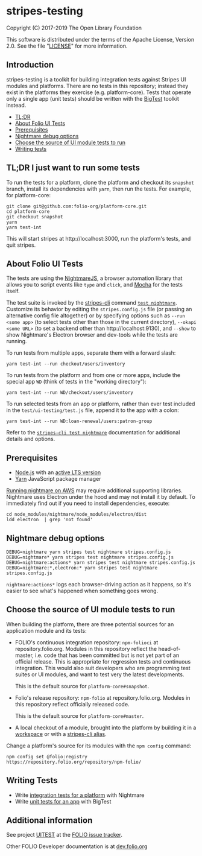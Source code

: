 # stripes-testing

Copyright (C) 2017-2019 The Open Library Foundation

This software is distributed under the terms of the Apache License,
Version 2.0. See the file "[LICENSE](LICENSE)" for more information.

## Introduction

stripes-testing is a toolkit for building integration tests against Stripes
UI modules and platforms. There are no tests in this repository;
instead they exist in the platforms they exercise (e.g. platform-core).
Tests that operate only a single app (unit tests) should be written with
the [BigTest](https://github.com/folio-org/stripes/blob/master/doc/bigtest.md)
toolkit instead.

* [TL;DR](#tldr-i-just-want-to-run-some-tests)
* [About Folio UI Tests](#about-folio-ui-tests)
* [Prerequisites](#prerequisites)
* [Nightmare debug options](#nightmare-debug-options)
* [Choose the source of UI module tests to run](#choose-the-source-of-ui-module-tests-to-run)
* [Writing tests](#writing-tests)

## TL;DR I just want to run some tests

To run the tests for a platform, clone the platform and checkout its `snapshot`
branch, install its dependencies with `yarn`, then run the tests. For example,
for platform-core:
```
git clone git@github.com:folio-org/platform-core.git
cd platform-core
git checkout snapshot
yarn
yarn test-int
```
This will start stripes at http://localhost:3000, run the platform's tests, and
quit stripes.


## About Folio UI Tests

The tests are using the [NightmareJS](http://www.nightmarejs.org), a browser
automation library that allows you to script events like `type` and `click`,
and [Mocha](https://mochajs.org) for the tests itself.

The test suite is invoked by the [stripes-cli](https://github.com/folio-org/stripes-cli/)
command [`test nightmare`](https://github.com/folio-org/stripes-cli/blob/master/doc/commands.md#test-nightmare-command).
Customize its behavior by editing the `stripes.config.js` file (or passing an
alternative config file altogether) or by specifying options such as `--run
<some app>` (to select tests other than those in the current directory),
`--okapi <some URL>` (to set a backend other than http://localhost:9130), and
`--show` to show Nightmare's Electron browser and dev-tools while the tests are
running.

To run tests from multiple apps, separate them with a forward slash:
```
yarn test-int --run checkout/users/inventory
```
To run tests from the platform and from one or more apps, include the special
app `WD` (think of tests in the "working directory"):
```
yarn test-int --run WD/checkout/users/inventory
```
To run selected tests from an app or platform, rather than ever test included in
the `test/ui-testing/test.js` file, append it to the app with a colon:
```
yarn test-int --run WD:loan-renewal/users:patron-group
```

Refer to the [`stripes-cli test nightmare`](https://github.com/folio-org/stripes-cli/blob/master/doc/commands.md#test-nightmare-command)
documentation for additional details and options.


## Prerequisites

* [Node.js](https://nodejs.org/) with an [active LTS version](https://github.com/nodejs/Release#release-schedule)
* [Yarn](https://yarnpkg.com/) JavaScript package manager

[Running nightmare on AWS](https://gist.github.com/dimkir/f4afde77366ff041b66d2252b45a13db#attempt-to-run-nightmare)
may require additional supporting libraries. Nightmare uses Electron under the
hood and may not install it by default. To immediately find out if you need to
install dependencies, execute:  

```
cd node_modules/nightmare/node_modules/electron/dist
ldd electron  | grep 'not found'
```


## Nightmare debug options

```
DEBUG=nightmare yarn stripes test nightmare stripes.config.js
DEBUG=nightmare* yarn stripes test nightmare stripes.config.js
DEBUG=nightmare:actions* yarn stripes test nightmare stripes.config.js
DEBUG=nightmare:*,electron:* yarn stripes test nightmare stripes.config.js
```

`nightmare:actions*` logs each browser-driving action as it happens, so it's
easier to see what's happened when something goes wrong.


## Choose the source of UI module tests to run

When building the platform, there are three potential sources for an
application module and its tests:

* FOLIO's continuous integration repository: `npm-folioci` at repository.folio.org.
  Modules in this repository reflect the head-of-master, i.e. code that has been
  committed but is not yet part of an official release. This is appropriate for
  regression tests and continuous integration. This would also suit developers
  who are programming test suites or UI modules, and want to test very the latest
  developments.

  This is the default source for `platform-core#snapshot`.

* Folio's release repository: `npm-folio` at repository.folio.org.
  Modules in this repository reflect officially released code.

  This is the default source for `platform-core#master`.

* A local checkout of a module, brought into the platform by building it in
  a [workspace](https://github.com/folio-org/stripes-cli/blob/master/doc/user-guide.md)
  or with a [stripes-cli alias](https://github.com/folio-org/stripes-cli/blob/master/doc/user-guide.md#aliases).

Change a platform's source for its modules with the `npm config` command:
```
npm config set @folio:registry https://repository.folio.org/repository/npm-folio/
```

## Writing Tests

* Write [integration tests for a platform](doc/nightmare.md) with Nightmare
* Write [unit tests for an app](https://github.com/folio-org/stripes/blob/master/doc/bigtest.md) with BigTest

## Additional information

See project [UITEST](https://issues.folio.org/browse/UITEST)
at the [FOLIO issue tracker](https://dev.folio.org/guidelines/issue-tracker).

Other FOLIO Developer documentation is at [dev.folio.org](https://dev.folio.org/)
